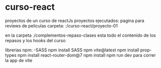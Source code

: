 # curso-react
proyectos de un curso de reactJs
proyectos ejecutados: pagina para reviews de peliculas carpeta: :/curso-react/proyecto-01

en la carpeta ./complementos-repaso-clases esta todo el contenido de los repasos y los hooks del curso

librerias npm:
-SASS npm install SASS
npm vite@latest
npm install prop-types
npm install react-router-dom@7
npm install
npm run dev para correr la app de vite